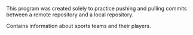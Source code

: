 This program was created solely to practice pushing and pulling commits between a remote repository and a local repository.

Contains information about sports teams and their players.
